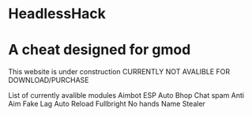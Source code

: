 # HeadlessHack
# A cheat designed for gmod

This website is under construction
CURRENTLY NOT AVALIBLE FOR DOWNLOAD/PURCHASE

List of currently avalible modules
Aimbot
ESP
Auto Bhop
Chat spam
Anti Aim
Fake Lag
Auto Reload
Fullbright
No hands
Name Stealer

